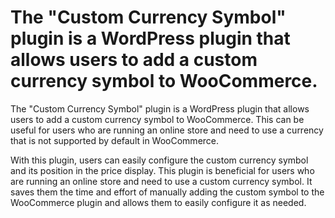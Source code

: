 # The "Custom Currency Symbol" plugin is a WordPress plugin that allows users to add a custom currency symbol to WooCommerce.


The "Custom Currency Symbol" plugin is a WordPress plugin that allows users to add a custom currency symbol to WooCommerce. This can be useful for users who are running an online store and need to use a currency that is not supported by default in WooCommerce.

With this plugin, users can easily configure the custom currency symbol and its position in the price display.
This plugin is beneficial for users who are running an online store and need to use a custom currency symbol. It saves them the time and effort of manually adding the custom symbol to the WooCommerce plugin and allows them to easily configure it as needed.
